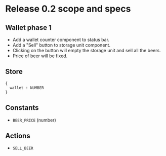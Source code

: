 # Release 0.2 scope and specs

## Wallet phase 1

* Add a wallet counter component to status bar.
* Add a "Sell" button to storage unit component.
* Clicking on the button will empty the storage unit and sell all the beers.
* Price of beer will be fixed.

## Store

```
{
  wallet : NUMBER
}
```

## Constants

* `BEER_PRICE` (number)

## Actions

* `SELL_BEER`

